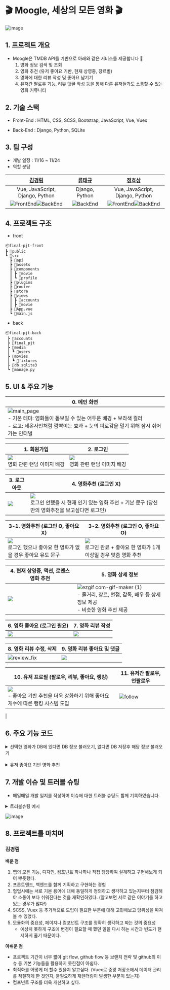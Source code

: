 # 🎬 Moogle, 세상의 모든 영화 🎬

![image](https://user-images.githubusercontent.com/100753588/205097355-6f5b5358-66f5-4355-97b8-601f6e24aa8e.png)

## 1️. 프로젝트 개요
- Moogle은 TMDB API를 기반으로 아래와 같은 서비스를 제공합니다 🎥
  1) 영화 정보 검색 및 조회
  2) 영화 추천 (유저 좋아요 기반, 현재 상영중, 장르별)
  3) 영화에 대한 리뷰 작성 및 좋아요 남기기
  4) 유저간 팔로우 기능, 리뷰 댓글 작성 등을 통해 다른 유저들과도 소통할 수 있는 영화 커뮤니티


## 2. 기술 스택
- Front-End
  : HTML, CSS, SCSS, Bootstrap, JavaScript, Vue, Vuex

- Back-End
  : Django, Python, SQLite

## 3. 팀 구성
- 개발 일정 : 11/16 ~ 11/24
- 역할 분담

| [**김경림**](https://github.com/skylar121 "김경림의 GitHub") | [**류태규**](https://github.com/estar1996 "류태규의 GitHub") |   [**정효상**](https://github.com/Hyormone "정효상의 GitHub")   |
| :--------------: | :------------------: | :-----------------: |
| Vue, JavaScript, Django, Python |   Django, Python |   Vue, JavaScript, Django, Python   |
| ![FrontEnd](https://img.shields.io/badge/FrontEnd-4A06F)![BackEnd](https://img.shields.io/badge/BackEnd-0C4B33)|  ![BackEnd](https://img.shields.io/badge/BackEnd-0C4B33) | ![FrontEnd](https://img.shields.io/badge/FrontEnd-4A06F)![BackEnd](https://img.shields.io/badge/BackEnd-0C4B33) |


## 4. 프로젝트 구조
- front
```
📦final-pjt-front
┣ 📂public
┗ 📂src
  ┣ 📂api
  ┣ 📂assets
  ┣ 📂components
  ┃ ┣ 📂movie
  ┃ ┗ 📂profile
  ┣ 📂plugins
  ┣ 📂router
  ┣ 📂store
  ┣ 📂views
  ┃ ┣ 📂accounts
  ┃ ┣ 📂movie
  ┣ 📜App.vue
  ┗ 📜main.js
```
- back
```
📦final-pjt-back
 ┣ 📂accounts
 ┣ 📂final_pjt
 ┣ 📂media
 ┃ ┗ 📂users
 ┣ 📂movies
 ┃ ┗ 📂fixtures
 ┣ 📜db.sqlite3
 ┗ 📜manage.py
```

## 5. UI & 주요 기능

| 0. 메인 화면 |
|----------|
|![main_page](https://user-images.githubusercontent.com/100753588/206238678-3fe39e66-95ad-492e-b084-8f23a0740ecc.gif) <br> - 기본 테마: 영화들이 돋보일 수 있는 어두운 배경 + 보라색 컬러 <br> - 로고: 네온사인처럼 깜빡이는 효과 + 눈의 피로감을 덜기 위해 잠시 쉬어가는 인터벌|

| 1. 회원가입 | 2. 로그인 |
|----------|----------|
|<img src="https://user-images.githubusercontent.com/102273370/205475511-37142ee5-ce40-4042-985e-dc3a3cc62923.gif"> <br> 영화 관련 랜덤 이미지 배경 | <img src="https://user-images.githubusercontent.com/102273370/205475537-b1429a98-bdc7-400a-bd39-cab80a1b6bc0.gif"> <br> 영화 관련 랜덤 이미지 배경  |

| 3. 로그아웃                                                  | 4. 영화추천 (로그인 X)                                       |
| ------------------------------------------------------------ | ------------------------------------------------------------ |
| <img src="https://user-images.githubusercontent.com/102273370/205497331-1f4a09c1-85bd-444e-8436-6a60b2fcc7e9.gif"> | <img src="https://user-images.githubusercontent.com/102273370/205497831-151785d9-970e-44a6-9848-b6f193d6fe42.gif"> <br> 로그인 안했을 시 현재 인기 있는 영화 추천 + 기본 문구 (당신만의 영화추천을 보고싶다면 로그인) |

| 3-1. 영화추천 (로그인 O, 좋아요 X) | 3-2. 영화추천 (로그인 O, 좋아요 O) |
|----------|----------|
| <img src="https://user-images.githubusercontent.com/102273370/205498032-5b2b1db7-5462-45cc-a167-6af41d0d6031.gif"> <br> 로그인 했으나 좋아요 한 영화가 없을 경우 좋아요 유도 문구 | <img src="https://user-images.githubusercontent.com/102273370/205498154-2e901669-7ad3-4b2d-86fd-70e61c13c0a0.gif"> <br> 로그인 완료 + 좋아요 한 영화가 1개 이상일 경우 맞춤 영화 추천|

| 4. 현재 상영중, 액션, 로맨스 영화 추천 | 5. 영화 상세 정보 |
|----------|----------|
| <img src="https://user-images.githubusercontent.com/102273370/205498344-98fd85cc-77e7-4563-a820-22b922930288.gif"> | ![ezgif com-gif-maker (1)](https://user-images.githubusercontent.com/100753588/206248179-c3530317-c180-41e4-b68d-5ebe4c6199ae.gif) <br> - 줄거리, 장르, 별점, 감독, 배우 등 상세 정보 제공 <br> - 비슷한 영화 추천 제공 |

| 6. 영화 좋아요 (로그인 필요) | 7. 영화 리뷰 작성 |
|----------|----------|
| <img src="https://user-images.githubusercontent.com/102273370/205498452-2d4b40b0-f1db-4cc0-bf20-c9d216508b9f.gif"> | <img src="https://user-images.githubusercontent.com/102273370/205498511-13f7ce24-5be1-45aa-9951-fc6d001b2ab3.gif"> |

| 8. 영화 리뷰 수정, 삭제 | 9. 영화 리뷰 좋아요 및 댓글 |
|----------|----------|
| ![review_fix](https://user-images.githubusercontent.com/100753588/208350642-e0ceca07-6566-48bf-850f-dd0bf599fbab.gif) | <img src="https://user-images.githubusercontent.com/102273370/205498601-fd2158e5-746d-4550-8dd0-1b16a0fd0244.gif"> |

| 10. 유저 프로필 (팔로우, 리뷰, 좋아요, 랭킹) | 11. 유저간 팔로우, 언팔로우 |
|----------|----------|
| <img src="https://user-images.githubusercontent.com/102273370/205498897-9a76f1e2-6b06-4de2-b269-1adab7e82845.gif"><br> - 좋아요 기반 추천을 더욱 강화하기 위해 좋아요 개수에 따른 랭킹 시스템 도입 | ![follow](https://user-images.githubusercontent.com/100753588/208350792-e3b981f9-c40a-4398-a34b-678eaa79c989.gif)
 |

## 6. 주요 기능 코드
<details>
<summary>선택한 영화가 DB에 있다면 DB 정보 불러오기, 없다면 DB 저장후 해당 정보 불러오기</summary>
<div markdown="1">

```javascript
getMovieDetail() {
  // 먼저 DB에 있는지 확인
  axios({
    method: 'get',
    url: API_URL + `/movies/${this.$route.params.movie_id}/`,
  })
  .then((res) => {
    this.movie = res.data
  })
  .catch((error) => {
    console.log(error)

    // DB에 없으면 TMDB에서 가져온 데이터를 DB에 저장
    axios({
      method: 'get',
      url: API_URL + `/movies/${this.$route.params.movie_id}/`,
      data: {
        id: this.$route.params.movie_id,
      }
    })
      .then((response) => {
        console.log(response)
      })
      .catch((error) => {
        console.log(error)
      })
  })
},
```

</div>
</details>

<br>

<details>
<summary>유저 좋아요 기반 영화 추천</summary>
<div markdown="1">

```python
@api_view(['GET'])
def recommend(request,user_pk):
    print(request)
    file_path = "movies/fixtures/movies.json"

    with open(file_path, 'r', encoding="UTF-8") as f:
        data = json.load(f)
    new_data = []
    for d in data:
        new_data.append({
            'pk': d['pk'],
            'adult': d['fields']['adult'],
            'overview': d['fields']['overview'],
            'title': d['fields']['title'],
            'poster_path': d['fields']['poster_path'],
            'genres': d['fields']['genres'],
            'vote_average': d['fields']['vote_average'],
        })

    new_data = pd.DataFrame(new_data)

    new_data['overview'].isnull().sum()
    new_data['overview'] = new_data['overview'].fillna('')
    new_data['overview'].isnull().sum() #0 으로 바뀜 내적하면 모두 0 나옴

    tfidf=TfidfVectorizer(stop_words='english') #불용어 제거
    tfidf_mat=tfidf.fit_transform(new_data['overview']).toarray()

    def cos_sim2(X,Y):
        return np.dot(X,Y)/((norm(X)*norm(Y))+1e-7)

    def top_match_ar2(new_data, name, rank=5,simf=cos_sim2):
        sim=[]
        for i in range(len(new_data)):
            if name != i:
                sim.append((simf(new_data[i],new_data[name]),i))
        sim.sort()
        sim.reverse()
        return sim[:rank]

    
    user = get_object_or_404(get_user_model(),pk = user_pk)
    lst1 = list(user.like_movies.all().values())    # 좋아요 누른 영화 리스트
    lst = []    # 새로운 리스트
    movieList = []

    if len(lst1) >= 3:                      # 좋아요를 누른 영화가 3개 이상일 경우
        for elt in lst1:
            lst.append(elt['title'])
    else:                                   # 좋아요를 누른 영화가 3개 미만일 경우
        lst1.append(list(Movie.objects.all().values),3 )
        for elt in lst1:
            lst.append(elt['title'])                        
        
    movieList = random.sample(lst,3)
    recommend_lst = set()
    res_list = []
    for movie_name in movieList:
        # 여기에 영화 이름 동적으로 할당
        movie_idx = list(new_data['title']).index(movie_name)
        for sim, movie_id in top_match_ar2(tfidf_mat, movie_idx ,20):
            res_list.append(str({'id': new_data.loc[movie_id,'pk'], 'title' :new_data.loc[movie_id,'title'], 'poster_path' :new_data.loc[movie_id,'poster_path'], 'vote_average' :new_data.loc[movie_id,'vote_average']}))
        for res in res_list[:30]:
            recommend_lst.add(res)
    result = []
    for i in recommend_lst:
        i = eval(i)
        result.append(i)
    return Response(result)
```

</div>
</details>

## 7. 개발 이슈 및 트러블 슈팅
- 매일매일 개발 일지를 작성하며 이슈에 대한 트러블 슈팅도 함께 기록하였습니다.

<details>
<summary>트러블슈팅 예시</summary>
<div markdown="1">

![image](https://user-images.githubusercontent.com/100753588/206229424-aa72e191-a82c-48e4-a4f4-12a5e64b7036.png)

</div>
</details>

![image](https://user-images.githubusercontent.com/100753588/205088816-9b5347e8-8f48-4b45-aaf6-35d1bbfd6fcd.png)


## 8. 프로젝트를 마치며
### 김경림
**배운 점**
1. 앱의 모든 기능, 디자인, 컴포넌트 하나하나 직접 담당하여 설계하고 구현해보게 되어 뿌듯했다.
2. 프론트엔드, 백엔드를 함께 기획하고 구현하는 경험
3. 협업시에는 서로 기본 용어에 대해 동일하게 정의하고 생각하고 있는지부터 점검해야 소통이 보다 쉬워진다는 것을 재확인하였다. (알고보면 서로 같은 이야기를 하고 있는 경우가 많다!)
4. SCSS, Vuex 등 추가적으로 도입이 필요한 부분에 대해 고민해보고 당위성을 따져볼 수 있었다.
5. 모듈화의 중요성, 페이지나 컴포넌트 구조를 정확히 생각하고 짜는 것의 중요성
   - 예상치 못하게 구조에 변경이 필요할 때 했던 일을 다시 하는 시간과 빈도가 현저하게 줄기 때문이다.

**아쉬운 점**
- 프로젝트 기간이 너무 짧아 git flow, github flow 등 브랜치 전략 및 github의 이슈 등 기본 기능들을 활용하지 못한점이 아쉽다.
- 최적화를 어떻게 더 할수 있을지 알고싶다. (Vuex로 중앙 저장소에서 데이터 관리를 적절하게 한 것인지, 불필요하게 재렌더링이 발생한 부분이 있는지)
- 컴포넌트 구조를 더욱 개선하고 싶다.
